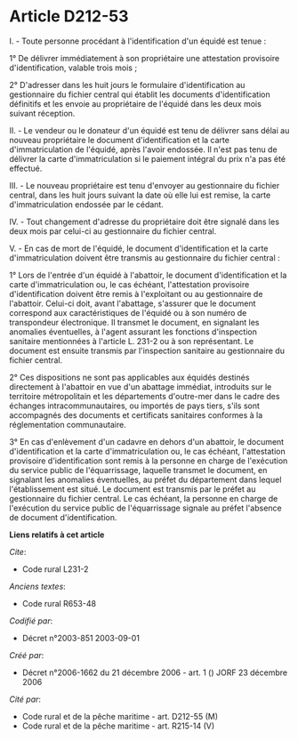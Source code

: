 # Article D212-53

I. - Toute personne procédant à l'identification d'un équidé est tenue :

1° De délivrer immédiatement à son propriétaire une attestation provisoire d'identification, valable trois mois ;

2° D'adresser dans les huit jours le formulaire d'identification au gestionnaire du fichier central qui établit les documents
d'identification définitifs et les envoie au propriétaire de l'équidé dans les deux mois suivant réception.

II. - Le vendeur ou le donateur d'un équidé est tenu de délivrer sans délai au nouveau propriétaire le document
d'identification et la carte d'immatriculation de l'équidé, après l'avoir endossée. Il n'est pas tenu de délivrer la carte
d'immatriculation si le paiement intégral du prix n'a pas été effectué.

III. - Le nouveau propriétaire est tenu d'envoyer au gestionnaire du fichier central, dans les huit jours suivant la date où
elle lui est remise, la carte d'immatriculation endossée par le cédant.

IV. - Tout changement d'adresse du propriétaire doit être signalé dans les deux mois par celui-ci au gestionnaire du fichier
central.

V. - En cas de mort de l'équidé, le document d'identification et la carte d'immatriculation doivent être transmis au
gestionnaire du fichier central :

1° Lors de l'entrée d'un équidé à l'abattoir, le document d'identification et la carte d'immatriculation ou, le cas échéant,
l'attestation provisoire d'identification doivent être remis à l'exploitant ou au gestionnaire de l'abattoir. Celui-ci doit,
avant l'abattage, s'assurer que le document correspond aux caractéristiques de l'équidé ou à son numéro de transpondeur
électronique. Il transmet le document, en signalant les anomalies éventuelles, à l'agent assurant les fonctions d'inspection
sanitaire mentionnées à l'article L. 231-2 ou à son représentant. Le document est ensuite transmis par l'inspection sanitaire
au gestionnaire du fichier central.

2° Ces dispositions ne sont pas applicables aux équidés destinés directement à l'abattoir en vue d'un abattage immédiat,
introduits sur le territoire métropolitain et les départements d'outre-mer dans le cadre des échanges intracommunautaires, ou
importés de pays tiers, s'ils sont accompagnés des documents et certificats sanitaires conformes à la réglementation
communautaire.

3° En cas d'enlèvement d'un cadavre en dehors d'un abattoir, le document d'identification et la carte d'immatriculation ou,
le cas échéant, l'attestation provisoire d'identification sont remis à la personne en charge de l'exécution du service public
de l'équarrissage, laquelle transmet le document, en signalant les anomalies éventuelles, au préfet du département dans
lequel l'établissement est situé. Le document est transmis par le préfet au gestionnaire du fichier central. Le cas échéant,
la personne en charge de l'exécution du service public de l'équarrissage signale au préfet l'absence de document
d'identification.

**Liens relatifs à cet article**

_Cite_:

  - Code rural L231-2

_Anciens textes_:

  - Code rural R653-48

_Codifié par_:

  - Décret n°2003-851 2003-09-01

_Créé par_:

  - Décret n°2006-1662 du 21 décembre 2006 - art. 1 () JORF 23 décembre 2006

_Cité par_:

  - Code rural et de la pêche maritime - art. D212-55 (M)
  - Code rural et de la pêche maritime - art. R215-14 (V)
